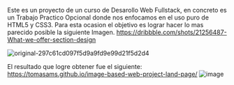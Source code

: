 Este es un proyecto de un curso de Desarollo Web Fullstack, en concreto es un Trabajo Practico Opcional donde nos enfocamos en el uso puro de HTML5 y CSS3.
Para esta ocasion el objetivo es lograr hacer lo mas parecido posible la siguiente Imagen.
https://dribbble.com/shots/21256487-What-we-offer-section-design

![original-297c61cd097f5d9a9fd9e99d21f5d2d4](https://github.com/tomasams/image-based-web-projectimage-based-web-project-land-page/assets/87155994/932b6b5c-1517-42e2-a982-a708d5cdca67)

El resultado que logre obtener fue el siguiente:
https://tomasams.github.io/image-based-web-project-land-page/
![image](https://github.com/tomasams/image-based-web-projectimage-based-web-project-land-page/assets/87155994/744000ba-fdee-4e17-84ce-51b08e9ccebd)
